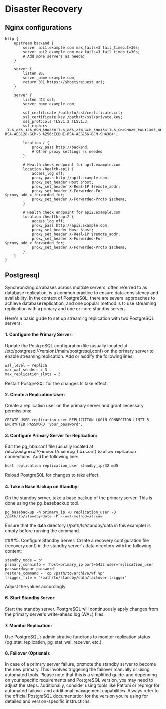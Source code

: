 # Disaster Recovery

## Nginx configurations
    http {
        upstream backend {
            server api1.example.com max_fails=3 fail_timeout=30s;
            server api2.example.com max_fails=3 fail_timeout=30s;
            # Add more servers as needed
        }
    
        server {
            listen 80;
            server_name example.com;
            return 301 https://$host$request_uri;
        }
    
        server {
            listen 443 ssl;
            server_name example.com;
    
            ssl_certificate /path/to/ssl/certificate.crt;
            ssl_certificate_key /path/to/ssl/private.key;
            ssl_protocols TLSv1.2 TLSv1.3;
            ssl_ciphers 'TLS_AES_128_GCM_SHA256:TLS_AES_256_GCM_SHA384:TLS_CHACHA20_POLY1305_SHA256:ECDHE-RSA-AES128-GCM-SHA256:ECDHE-RSA-AES256-GCM-SHA384';
    
            location / {
                proxy_pass http://backend;
                # Other proxy settings as needed
            }
    
            # Health check endpoint for api1.example.com
            location /health-api1 {
                access_log off;
                proxy_pass http://api1.example.com;
                proxy_set_header Host $host;
                proxy_set_header X-Real-IP $remote_addr;
                proxy_set_header X-Forwarded-For $proxy_add_x_forwarded_for;
                proxy_set_header X-Forwarded-Proto $scheme;
            }
    
            # Health check endpoint for api2.example.com
            location /health-api2 {
                access_log off;
                proxy_pass http://api2.example.com;
                proxy_set_header Host $host;
                proxy_set_header X-Real-IP $remote_addr;
                proxy_set_header X-Forwarded-For $proxy_add_x_forwarded_for;
                proxy_set_header X-Forwarded-Proto $scheme;
            }
        }
    }
## Postgresql
Synchronizing databases across multiple servers, often referred to as database replication, is a common practice to ensure data consistency and availability. In the context of PostgreSQL, there are several approaches to achieve database replication, and one popular method is to use streaming replication with a primary and one or more standby servers.

Here's a basic guide to set up streaming replication with two PostgreSQL servers:

#### 1. Configure the Primary Server:
Update the PostgreSQL configuration file (usually located at /etc/postgresql/{version}/main/postgresql.conf) on the primary server to enable streaming replication. Add or modify the following lines:

    wal_level = replica
    max_wal_senders = 3
    max_replication_slots = 3
Restart PostgreSQL for the changes to take effect.

#### 2. Create a Replication User:
Create a replication user on the primary server and grant necessary permissions:

    CREATE USER replication_user REPLICATION LOGIN CONNECTION LIMIT 5 ENCRYPTED PASSWORD 'your_password';
    
#### 3. Configure Primary Server for Replication:
Edit the pg_hba.conf file (usually located at /etc/postgresql/{version}/main/pg_hba.conf) to allow replication connections. Add the following line:

    host replication replication_user standby_ip/32 md5
Reload PostgreSQL for changes to take effect.

#### 4. Take a Base Backup on Standby:
On the standby server, take a base backup of the primary server. This is done using the pg_basebackup tool.

    pg_basebackup -h primary_ip -U replication_user -D /path/to/standby/data -P --wal-method=stream
Ensure that the data directory (/path/to/standby/data in this example) is empty before running the command.

####5. Configure Standby Server:
Create a recovery configuration file (recovery.conf) in the standby server's data directory with the following content:

    standby_mode = on
    primary_conninfo = 'host=primary_ip port=5432 user=replication_user password=your_password'
    restore_command = 'cp /path/to/archive/%f %p'
    trigger_file = '/path/to/standby/data/failover.trigger'
Adjust the values accordingly.

#### 6. Start Standby Server:
Start the standby server. PostgreSQL will continuously apply changes from the primary server's write-ahead log (WAL) files.

#### 7. Monitor Replication:
Use PostgreSQL's administrative functions to monitor replication status (pg_stat_replication, pg_stat_wal_receiver, etc.).

#### 8. Failover (Optional):
In case of a primary server failure, promote the standby server to become the new primary. This involves triggering the failover manually or using automated tools.
Please note that this is a simplified guide, and depending on your specific requirements and PostgreSQL version, you may need to adjust the steps. Additionally, consider using tools like Patroni or repmgr for automated failover and additional management capabilities. Always refer to the official PostgreSQL documentation for the version you're using for detailed and version-specific instructions.



